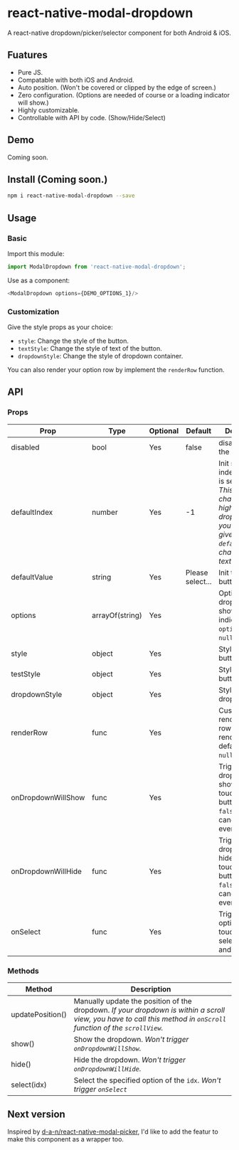 # react-native-modal-dropdown

A react-native dropdown/picker/selector component for both Android & iOS.

## Fuatures

- Pure JS.
- Compatable with both iOS and Android.
- Auto position. (Won't be covered or clipped by the edge of screen.)
- Zero configuration. (Options are needed of course or a loading indicator will show.)
- Highly customizable. 
- Controllable with API by code. (Show/Hide/Select)

## Demo

Coming soon.

## Install (Coming soon.)

```sh
npm i react-native-modal-dropdown --save
```

## Usage

### Basic

Import this module:

```js
import ModalDropdown from 'react-native-modal-dropdown';
```

Use as a component:

```js
<ModalDropdown options={DEMO_OPTIONS_1}/>
```

### Customization

Give the style props as your choice:
- `style`: Change the style of the button.
- `textStyle`: Change the style of text of the button.
- `dropdownStyle`: Change the style of dropdown container.

You can also render your option row by implement the `renderRow` function.

## API

### Props

Prop               | Type     | Optional | Default   | Description
------------------ | -------- | -------- | --------- | -----------
disabled           | bool     | Yes      | false     | disable/enable the component.
defaultIndex       | number   | Yes      | -1        | Init selected index. `-1`: None is selected. *This only change the highlight of the dropdown row, you have to give a `defaultValue` to change the init text.*
defaultValue       | string   | Yes      | Please select... | Init text of the button.
options            | arrayOf(string) | Yes      |           | Options. The dropdown will show a loading indicator if `options` is `null/undefined`. 
style              | object   | Yes      |           | Style of the button.
testStyle          | object   | Yes      |           | Style of the button text.
dropdownStyle      | object   | Yes      |           | Style of the dropdown list.
renderRow          | func     | Yes      |           | Customize render option rows. Will render a default row if `null/undefined`.
onDropdownWillShow | func     | Yes      |           | Trigger when dropdown will show by touching the button. Return `false` can cancel the event.
onDropdownWillHide | func     | Yes      |           | Trigger when dropdown will hide by touching the button. Return `false` can cancel the event.
onSelect           | func     | Yes      |           | Trigger when option row touched with selected `index` and `value`.

### Methods

Method           |  Description
---------------- |  -----------
updatePosition() |  Manually update the position of the dropdown. *If your dropdown is within a scroll view, you have to call this method in `onScroll` function of the `scrollView`.*
show()           |  Show the dropdown. *Won't trigger `onDropdownWillShow`.*
hide()           |  Hide the dropdown. *Won't trigger `onDropdownWillHide`.*
select(idx)      |  Select the specified option of the `idx`. *Won't trigger `onSelect`*


## Next version

Inspired by [d-a-n/react-native-modal-picker](https://github.com/d-a-n/react-native-modal-picker/), I'd like to add the featur to make this component as a wrapper too.
